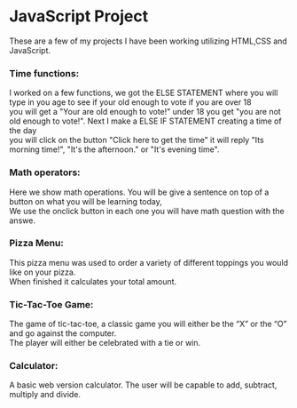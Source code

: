 # JavaScript Project 
These are a few of my projects I have been working utilizing HTML,CSS and JavaScript.<br>

### Time functions:
<p> I worked on a few functions, we got the ELSE STATEMENT where you will type in you age to see if your old enough to vote if you are over 18<br>
you will get a "Your are old enough to vote!" under 18 you get "you are not old enough to vote!". Next I make a ELSE IF STATEMENT creating a time of the day<br>
you will click on the button "Click here to get the time" it will reply "Its morning time!", "It's the afternoon." or "It's evening time".

### Math operators:
<p>Here we show math operations. You will be give a sentence on top of a button on what you will be learning today,<br> 
We use the onclick button in each one you will have  math question with the answe.

### Pizza Menu:
<p>This pizza menu was used to order a variety of different toppings you would like on your pizza.<br>
When finished it calculates your total amount.</p>

### Tic-Tac-Toe Game: 
<p>The game of tic-tac-toe, a classic game you will either be the “X” or the “O” and go against the computer.<br>
The player will either be celebrated with a tie or win.</p>

### Calculator: 
<p>A basic web version calculator. The user will be capable to add, subtract, multiply and divide.</p>

